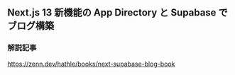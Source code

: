 ## Next.js 13 新機能の App Directory と Supabase でブログ構築

### 解説記事

https://zenn.dev/hathle/books/next-supabase-blog-book
